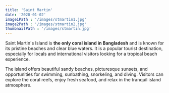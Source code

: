 ```yaml
---
title: 'Saint Martin'
date: '2020-01-02'
image1Path : '/images/stmartin1.jpg'
image2Path : '/images/stmartin2.jpg'
thumbnailPath : '/images/stmartin.jpg'
---
```


Saint Martin's Island is **the only coral island in Bangladesh** and is known for its pristine beaches and clear blue waters. It is a popular tourist destination, especially for locals and international visitors looking for a tropical beach experience.

The island offers beautiful sandy beaches, picturesque sunsets, and opportunities for swimming, sunbathing, snorkeling, and diving. Visitors can explore the coral reefs, enjoy fresh seafood, and relax in the tranquil island atmosphere.